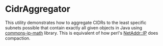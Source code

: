 # CidrAggregator

This utility demonstrates how to aggregate CIDRs to the least specific subnets possible that contain exactly all given objects in Java using [commons-ip-math](https://github.com/jgonian/commons-ip-math) library. This is equivalent of how perl's [NetAddr::IP](http://search.cpan.org/~luismunoz/NetAddr-IP-4.007/IP.pm) does compaction.
